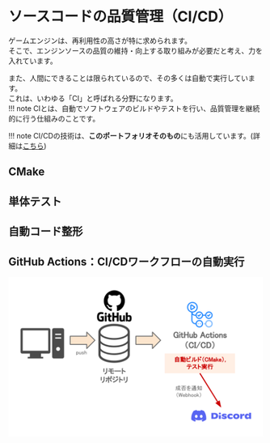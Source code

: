 # ソースコードの品質管理（CI/CD）

ゲームエンジンは、再利用性の高さが特に求められます。  
そこで、エンジンソースの品質の維持・向上する取り組みが必要だと考え、力を入れています。  
  
また、人間にできることは限られているので、その多くは自動で実行しています。  
これは、いわゆる「CI」と呼ばれる分野になります。  
!!! note
    CIとは、自動でソフトウェアのビルドやテストを行い、品質管理を継続的に行う仕組みのことです。  

!!! note
    CI/CDの技術は、**このポートフォリオそのもの**にも活用しています。(詳細は[こちら](../thisPortfolio.md))

## CMake

## 単体テスト

## 自動コード整形

## GitHub Actions：CI/CDワークフローの自動実行

![](../../images/GitHubActions_Flow.svg)

